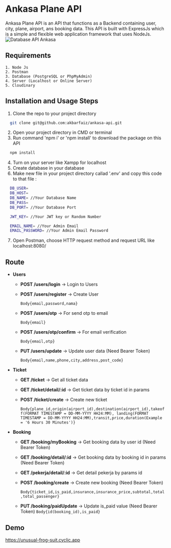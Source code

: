 
# Ankasa Plane API

Ankasa Plane API is an API that functions as a Backend containing user, city, plane, airport, ans booking data. This API is built with ExpressJs which is a simple and flexible web application framework that uses NodeJs.
![Database API Ankasa](https://github.com/akbarfaiz/ankasa-api/assets/87055460/02678b9e-fe60-47f2-9943-150aa0387638)

## Requirements

    1. Node Js
    2. Postman
    3. Database (PostgreSQL or PhpMyAdmin)
    4. Server (Localhost or Online Server)
    5. Cloudinary


## Installation and Usage Steps

  1. Clone the repo to your project directory

  ```bash
    git clone git@github.com:akbarfaiz/ankasa-api.git
  ```
2. Open your project directory in CMD or terminal
3. Run command 'npm i' or 'npm install' to download the package on this API
```bash
  npm install
```
4. Turn on your server like Xampp for localhost
5. Create database in your database
6. Make new file in your project directory callad '.env' and copy this code to that file :
```bash
  DB_USER=
  DB_HOST=
  DB_NAME= //Your Database Name
  DB_PASS=
  DB_PORT= //Your Database Port

  JWT_KEY= //Your JWT key or Random Number

  EMAIL_NAME= //Your Admin Email
  EMAIL_PASSWORD= //Your Admin Email Password
```
7. Open Postman, choose HTTP request method and request URL like localhost:8080/
## Route

* **Users**
    * **POST /users/login** → Login to Users

    * **POST /users/register** → Create User 
        
        ```Body{email,password,nama}```

    * **POST /users/otp** → For send otp to email
        
        ```Body{email}```

    * **POST /users/otp/confirm** → For email verification 
        
        ```Body{email,otp}```
    
    * **PUT /users/update** → Update user data (Need Bearer Token) 
        
        ```Body{email,name,phone,city,address,post_code}```

* **Ticket**
    * **GET /ticket** → Get all ticket data

    * **GET /ticket/detail/:id** → Get ticket data by ticket id in params

    * **POST /ticket/create** → Create new ticket

        ```Body{plane_id,origin(airport_id),destination(airport_id),takeoff(FORMAT TIMESTAMP = DD-MM-YYYY HH24:MM), landing(FORMAT TIMESTAMP = DD-MM-YYYY HH24:MM),transit,price,duration(Example = '6 Hours 30 Minutes')}```

* **Booking**
    * **GET /booking/myBooking** → Get booking data by user id (Need Bearer Token) 

    * **GET /booking/detail/:id** → Get booking data by booking id in params (Need Bearer Token)

    * **GET /pekerja/detail/:id** → Get detail pekerja by params id

    * **POST /booking/create** → Create new booking (Need Bearer Token)

        ```Body{ticket_id,is_paid,insurance,insurance_price,subtotal,total,total_passenger}```

    * **PUT /booking/paidUpdate** →  Update is_paid value (Need Bearer Token) 
        ```Body{id(booking_id),is_paid}```
## Demo

https://unusual-frog-suit.cyclic.app

